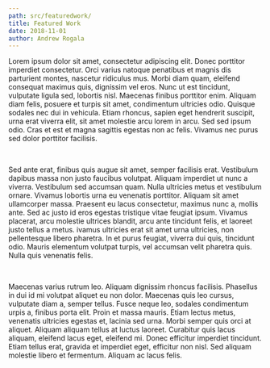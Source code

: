 ```yaml
---
path: src/featuredwork/
title: Featured Work
date: 2018-11-01
author: Andrew Rogala
---
```


<p>Lorem ipsum dolor sit amet, consectetur adipiscing elit.
Donec porttitor imperdiet consectetur. Orci varius natoque penatibus et
magnis dis parturient montes, nascetur ridiculus mus. Morbi diam quam,
eleifend consequat maximus quis, dignissim vel eros. Nunc ut est tincidunt,
vulputate ligula sed, lobortis nisl. Maecenas finibus porttitor enim.
Aliquam diam felis, posuere et turpis sit amet, condimentum ultricies odio.
Quisque sodales nec dui in vehicula. Etiam rhoncus, sapien eget hendrerit
suscipit, urna erat viverra elit, sit amet molestie arcu lorem in arcu.
Sed sed ipsum odio. Cras et est et magna sagittis egestas non ac felis.
Vivamus nec purus sed dolor porttitor facilisis.</p><br/>
<p>Sed ante erat, finibus quis augue sit amet, semper facilisis erat.
Vestibulum dapibus massa non justo faucibus volutpat.
Aliquam imperdiet ut nunc a viverra. Vestibulum sed accumsan quam.
Nulla ultricies metus et vestibulum ornare. Vivamus lobortis urna eu
venenatis porttitor. Aliquam sit amet ullamcorper massa. Praesent eu
lacus consectetur, maximus nunc a, mollis ante. Sed ac justo id eros
egestas tristique vitae feugiat ipsum. Vivamus placerat, arcu molestie
ultrices blandit, arcu ante tincidunt felis, et laoreet justo tellus a metus.
ivamus ultricies erat sit amet urna ultricies, non pellentesque libero pharetra.
In et purus feugiat, viverra dui quis, tincidunt odio. Mauris elementum volutpat
turpis, vel accumsan velit pharetra quis. Nulla quis venenatis felis.</p><br/>
<p>Maecenas varius rutrum leo. Aliquam dignissim rhoncus facilisis.
Phasellus in dui id mi volutpat aliquet eu non dolor. Maecenas quis leo
cursus, vulputate diam a, semper tellus. Fusce neque leo, sodales condimentum
urpis a, finibus porta elit. Proin et massa mauris. Etiam lectus metus,
venenatis ultricies egestas et, lacinia sed urna. Morbi semper quis orci
at aliquet. Aliquam aliquam tellus at luctus laoreet. Curabitur quis lacus
aliquam, eleifend lacus eget, eleifend mi. Donec efficitur imperdiet tincidunt.
Etiam tellus erat, gravida et imperdiet eget, efficitur non nisl.
Sed aliquam molestie libero et fermentum. Aliquam ac lacus felis.</p><br/>
